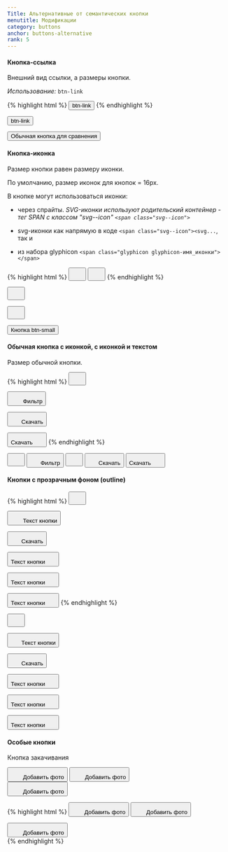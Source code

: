 ```yaml
---
Title: Альтернативные от семантических кнопки
menutitle: Модификации
category: buttons
anchor: buttons-alternative
rank: 5
---
```


#### Кнопка-ссылка

Внешний вид ссылки, а размеры кнопки.

_Использование:_ `btn-link`

{% highlight html %}
  <button class="btn-link">btn-link</button>
{% endhighlight %}

<div class="bs-docs-example">
  <div class="">
  <button class="btn-link">btn-link</button>

  <button class="btn-default ml-10">Обычная кнопка для сравнения</button>
  </div>
</div>

#### Кнопка-иконка

Размер кнопки равен размеру иконки.

По умолчанию, размер иконок для кнопок = 16px.

В кнопке могут использоваться иконки:

- через спрайты. _SVG-иконки используют родительский контейнер - тег SPAN с классом "svg--icon" `<span class="svg--icon">`_

- svg-иконки как напрямую в коде `<span class="svg--icon"><svg...`,
так и 

- из набора glyphicon `<span class="glyphicon glyphicon-имя_иконки"></span>`


{% highlight html %}
  <button class="btn-icon"><span class="svg--icon"><svg width="24" height="24"><use xlink:href="sprite.symbol.svg#bicolors-plus"></use></svg></span></button>
  <button class="btn-icon"><span class="svg--icon"><svg width="24" height="24"><use xlink:href="sprite.symbol.svg#bicolors-reload"></use></svg></span></button>
{% endhighlight %}
<div class="bs-docs-example">
  <div class="">
  <button class="btn-icon ml-10"><span class="svg--icon"><svg width="24" height="24"><use xlink:href="/dsf-common-ui/dist/sprite.symbol.svg#bicolors-plus"></use></svg></span></button>
  
  <button class="btn-icon ml-10"><span class="svg--icon"><svg width="24" height="24"><use xlink:href="/dsf-common-ui/dist/sprite.symbol.svg#bicolors-reload"></use></svg></span></button>

  <button class="btn-default btn-small ml-10">Кнопка btn-small</button>
  </div>
</div>

#### Обычная кнопка c иконкой, с иконкой и текстом

Размер обычной кнопки.

{% highlight html %}
  <button class="btn-link"><span class="svg--icon"><svg width="24" height="24"><use xlink:href="sprite.symbol.svg#bicolors-attention"></use></svg></span></button>

  <button class="btn-link"><span class="svg--icon"><svg width="24" height="24"><use xlink:href="sprite.symbol.svg#bicolors-filter"></use></svg></span> Фильтр</button>

  <button class="btn-success"><span class="svg--icon"><svg width="24" height="24"><use xlink:href="sprite.symbol.svg#bicolors-export"></use></svg></span><span class="btn-text">Скачать</span></button>

  <button class="btn-primary"><span class="btn-text">Скачать</span><span class="svg--icon"><svg width="24" height="24"><use xlink:href="sprite.symbol.svg#bicolors-export"></use></svg></span></button>
{% endhighlight %}

<div class="bs-docs-example">
  <button class="btn-link"><span class="svg--icon"><svg width="24" height="24"><use xlink:href="/dsf-common-ui/dist/sprite.symbol.svg#bicolors-attention"></use></svg></span></button>
  <button class="btn-link ml-10"><span class="svg--icon"><svg width="24" height="24"><use xlink:href="/dsf-common-ui/dist/sprite.symbol.svg#bicolors-filter"></use></svg></span><span class="btn-text">Фильтр</span></button>
  <button class="btn-success ml-10"><span class="svg--icon"><svg width="24" height="24"><use xlink:href="/dsf-common-ui/dist/sprite.symbol.svg#bicolors-filter"></use></svg></span></button>
  <button class="btn-primary ml-10"><span class="svg--icon"><svg width="24" height="24"><use xlink:href="/dsf-common-ui/dist/sprite.symbol.svg#bicolors-export"></use></svg></span><span class="btn-text">Скачать</span></button>
  <button class="btn-primary ml-10"><span class="btn-text">Скачать</span><span class="svg--icon"><svg width="24" height="24"><use xlink:href="/dsf-common-ui/dist/sprite.symbol.svg#bicolors-export"></use></svg></span></button>
</div>


#### Кнопки с прозрачным фоном (outline)

{% highlight html %}
  <button class="btn-default__outline"><span class="svg--icon"><svg width="24" height="24"><use xlink:href="sprite.symbol.svg#bicolors-attention"></use></svg></span></button>

  <button class="btn-primary__outline"><span class="svg--icon"><svg width="24" height="24"><use xlink:href="sprite.symbol.svg#bicolors-filter"></use></svg></span> <span class="btn-text">Текст кнопки</span></button>

  <button class="btn-success__outline"><span class="svg--icon"><svg width="24" height="24"><use xlink:href="sprite.symbol.svg#bicolors-export"></use></svg></span><span class="btn-text">Скачать</span></button>

  <button class="btn-danger__outline"><span class="btn-text">Текст кнопки</span><span class="svg--icon"><svg width="24" height="24"><use xlink:href="sprite.symbol.svg#bicolors-export"></use></svg></span></button>
  
  <button class="btn-warning__outline"><span class="btn-text">Текст кнопки</span><span class="svg--icon"><svg width="24" height="24"><use xlink:href="sprite.symbol.svg#bicolors-export"></use></svg></span></button>
  
  <button class="btn-grey__outline"><span class="btn-text">Текст кнопки</span><span class="svg--icon"><svg width="24" height="24"><use xlink:href="sprite.symbol.svg#bicolors-export"></use></svg></span></button>
{% endhighlight %}

<div class="bs-docs-example">
  <button class="btn-default__outline"><span class="svg--icon"><svg width="24" height="24"><use xlink:href="/dsf-common-ui/dist/sprite.symbol.svg#bicolors-attention"></use></svg></span></button>

  <button class="btn-primary__outline"><span class="svg--icon"><svg width="24" height="24"><use xlink:href="/dsf-common-ui/dist/sprite.symbol.svg#bicolors-filter"></use></svg></span><span class="btn-text">Текст кнопки</span></button>

  <button class="btn-success__outline"><span class="svg--icon"><svg width="24" height="24"><use xlink:href="/dsf-common-ui/dist/sprite.symbol.svg#bicolors-export"></use></svg></span><span class="btn-text">Скачать</span></button>

  <button class="btn-danger__outline"><span class="btn-text">Текст кнопки</span><span class="svg--icon"><svg width="24" height="24"><use xlink:href="/dsf-common-ui/dist/sprite.symbol.svg#bicolors-export"></use></svg></span></button>
  
  <button class="btn-warning__outline"><span class="btn-text">Текст кнопки</span><span class="svg--icon"><svg width="24" height="24"><use xlink:href="/dsf-common-ui/dist/sprite.symbol.svg#bicolors-export"></use></svg></span></button>
  
  <button class="btn-grey__outline"><span class="btn-text">Текст кнопки</span><span class="svg--icon"><svg width="24" height="24"><use xlink:href="/dsf-common-ui/dist/sprite.symbol.svg#bicolors-export"></use></svg></span></button>

</div>

#### Особые кнопки

Кнопка закачивания

<button class="btn-download w-100p">
    <span class="btn-download_inner">
        <span class="svg--icon svg--icon__h21"><svg width="24" height="24"><use xlink:href="/dsf-common-ui/dist/sprite.symbol.svg#bicolors-photo__24vb"></use></svg></span>
        <span class="btn-text">Добавить фото</span>
    </span>
</button>

<button class="btn-download btn-download__circle">
    <span class="btn-download_inner">
        <span class="svg--icon svg--icon__h21"><svg width="24" height="24"><use xlink:href="/dsf-common-ui/dist/sprite.symbol.svg#bicolors-photo__24vb"></use></svg></span>
        <span class="btn-text">Добавить фото</span>
    </span>
</button>
<div class="blockBusinessCardLeft">
    <div class="blockBusinessCardLeft_image blockBusinessCardLeft_image__personal">
      <button class="btn-download btn-download__circle btn-download__onHover">
          <span class="btn-download_inner">
              <span class="svg--icon svg--icon__h21"><svg width="24" height="24"><use xlink:href="/dsf-common-ui/dist/sprite.symbol.svg#bicolors-photo__24vb"></use></svg></span>
              <span class="btn-text">Добавить фото</span>
          </span>
      </button>
    </div>
</div>

{% highlight html %}
<button class="btn-download w-100p">
    <span class="btn-download_inner">
        <span class="svg--icon svg--icon__h21"><svg width="24" height="24"><use xlink:href="/dsf-common-ui/dist/sprite.symbol.svg#bicolors-photo__24vb"></use></svg></span>
        <span class="btn-text">Добавить фото</span>
    </span>
</button>
<button class="btn-download btn-download__circle">
    <span class="btn-download_inner">
        <span class="svg--icon svg--icon__h21"><svg width="24" height="24"><use xlink:href="/dsf-common-ui/dist/sprite.symbol.svg#bicolors-photo__24vb"></use></svg></span>
        <span class="btn-text">Добавить фото</span>
    </span>
</button>
<div class="blockBusinessCardLeft">
    <div class="blockBusinessCardLeft_image blockBusinessCardLeft_image__personal">
      <button class="btn-download btn-download__circle btn-download__onHover p-absolute top-0">
          <span class="btn-download_inner">
              <span class="svg--icon svg--icon__h21"><svg width="24" height="24"><use xlink:href="/dsf-common-ui/dist/sprite.symbol.svg#bicolors-photo__24vb"></use></svg></span>
              <span class="btn-text">Добавить фото</span>
          </span>
      </button>
    </div>
</div>
{% endhighlight %}
